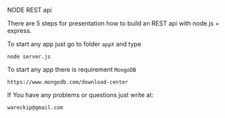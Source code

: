 NODE REST api

There are 5 steps for presentation how to build an REST api with node.js + express.

To start any app just go to folder `appX` and type
```
node server.js
```

To start any app there is requirement `MongoDB`
```
https://www.mongodb.com/download-center
```

If You have any problems or questions just write at:
```
wareckip@gmail.com
```